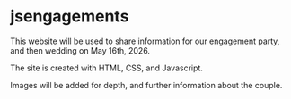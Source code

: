 # jsengagements
This website will be used to share information for our engagement party, and then wedding on May 16th, 2026.

The site is created with HTML, CSS, and Javascript.

Images will be added for depth, and further information about the couple.